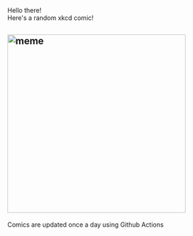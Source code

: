 Hello there! <br>Here's a random xkcd comic!<br>
## <img src="https://imgs.xkcd.com/comics/eclipse_searches.png" alt="meme" width="400"/><br>
Comics are updated once a day using Github Actions